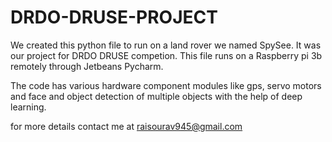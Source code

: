 # DRDO-DRUSE-PROJECT
We created this python file to run on a land rover we named SpySee. It was our project for DRDO DRUSE competion.
This file runs on a Raspberry pi 3b remotely through Jetbeans Pycharm.

The code has various hardware component modules like gps, servo motors and face and object detection of multiple objects with the help of deep learning.

for more details contact me at raisourav945@gmail.com
